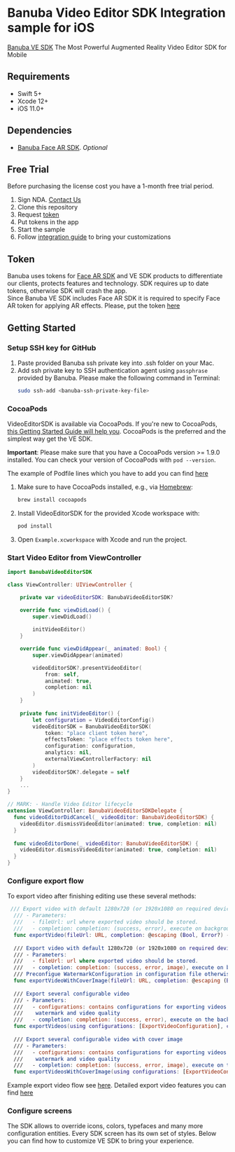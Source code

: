 # Banuba Video Editor SDK Integration sample for iOS
[Banuba VE SDK](https://www.banuba.com/video-editor-sdk)
The Most Powerful Augmented Reality Video Editor SDK for Mobile

## Requirements
- Swift 5+
- Xcode 12+
- iOS 11.0+

## Dependencies
- [Banuba Face AR SDK](https://www.banuba.com/facear-sdk/face-filters). *Optional*

## Free Trial
Before purchasing the license cost you have a 1-month free trial period.  
1. Sign NDA. [Contact Us](https://www.banuba.com/video-editor-sdk#form)
1. Clone this repository
1. Request [token](#Token)
1. Put tokens in the app
1. Start the sample
1. Follow [integration guide](#Getting-Started) to bring your customizations

## Token
Banuba uses tokens for [Face AR SDK](https://www.banuba.com/facear-sdk/face-filters) and VE SDK products to differentiate our clients, protects features and technology. SDK requires up to date tokens, otherwise SDK will crash the app.  
Since Banuba VE SDK includes Face AR SDK it is required to specify Face AR token for applying AR effects. Please, put the token [here](/Example/Example/ViewController.swift#L21)


## Getting Started
### Setup SSH key for GitHub
1. Paste provided Banuba ssh private key into .ssh folder on your Mac.
2. Add ssh private key to SSH authentication agent using `passphrase` provided by Banuba. Please make the following command in Terminal:
   ```sh
   sudo ssh-add <banuba-ssh-private-key-file>
   ```
### CocoaPods
VideoEditorSDK is available via CocoaPods. If you're new to CocoaPods, [this Getting Started Guide will help you](https://guides.cocoapods.org/using/getting-started.html). CocoaPods is the preferred and the simplest way get the VE SDK.

**Important**: Please make sure that you have a CocoaPods version >= 1.9.0 installed. You can check your version of CocoaPods with `pod --version`.

The example of Podfile lines which you have to add you can find [here](Example/Podfile)

1. Make sure to have CocoaPods installed, e.g., via [Homebrew](https://brew.sh):
   ```sh
   brew install cocoapods 
   ```
1. Install VideoEditorSDK for the provided Xcode workspace with:
   ```sh
   pod install
   ```
1. Open `Example.xcworkspace` with Xcode and run the project.

### Start Video Editor from ViewController
``` swift
import BanubaVideoEditorSDK

class ViewController: UIViewController {

    private var videoEditorSDK: BanubaVideoEditorSDK?

    override func viewDidLoad() {
        super.viewDidLoad()
    
        initVideoEditor()
    }

    override func viewDidAppear(_ animated: Bool) {
        super.viewDidAppear(animated)

        videoEditorSDK?.presentVideoEditor(
            from: self,
            animated: true,
            completion: nil
        )
    }
  
    private func initVideoEditor() {
        let configuration = VideoEditorConfig()
        videoEditorSDK = BanubaVideoEditorSDK(
            token: "place client token here",
            effectsToken: "place effects token here",
            configuration: configuration,
            analytics: nil,
            externalViewControllerFactory: nil
        )
        videoEditorSDK?.delegate = self
    }
    ...
}

// MARK: - Handle Video Editor lifecycle
extension ViewController: BanubaVideoEditorSDKDelegate {
  func videoEditorDidCancel(_ videoEditor: BanubaVideoEditorSDK) {
    videoEditor.dismissVideoEditor(animated: true, completion: nil)
  }
  
  func videoEditorDone(_ videoEditor: BanubaVideoEditorSDK) {
    videoEditor.dismissVideoEditor(animated: true, completion: nil)
  }
}

```  

### Configure export flow
To export video after finishing editing use these several methods:
``` swift
 /// Export video with default 1280x720 (or 1920x1080 on required devices) resolution
  /// - Parameters:
  ///   - fileUrl: url where exported video should be stored.
  ///   - completion: completion: (success, error), execute on background thread.
  func exportVideo(fileUrl: URL, completion: @escaping (Bool, Error?) -> Void)
  
  /// Export video with default 1280x720 (or 1920x1080 on required devices) resolution and cover image
  /// - Parameters:
  ///   - fileUrl: url where exported video should be stored.
  ///   - completion: completion: (success, error, image), execute on background thread.
  /// Preconfigue WatermarkConfiguration in configuration file otherwise will be used default configuration. Default cover image video indent is 0.5 second.
  func exportVideoWithCoverImage(fileUrl: URL, completion: @escaping (Bool, Error?, UIImage) -> Void)
  
  /// Export several configurable video
  /// - Parameters:
  ///   - configurations: contains configurations for exporting videos such as file url,
  ///    watermark and video quality
  ///   - completion: completion: (success, error), execute on the background thread.
  func exportVideos(using configurations: [ExportVideoConfiguration], completion: (Bool,Error?)->Void)
  
  /// Export several configurable video with cover image
  /// - Parameters:
  ///   - configurations: contains configurations for exporting videos such as file url,
  ///    watermark and video quality
  ///   - completion: completion: (success, error, image), execute on the background thread.
  func exportVideosWithCoverImage(using configurations: [ExportVideoConfiguration], completion: (_Bool, Error?, UIImage)->Void)
```  
Example export video flow see [here](/Example/Example/ViewController.swift#L599).
Detailed export video features you can find [here](export_flow.md)

### Configure screens  
The SDK allows to override icons, colors, typefaces and many more configuration entities. Every SDK screen has its own set of styles.
Below you can find how to customize VE SDK to bring your experience.

